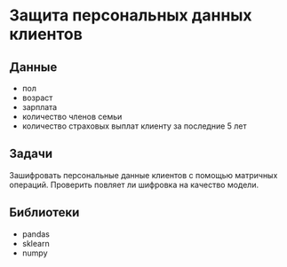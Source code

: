 # Защита персональных данных клиентов
## Данные
- пол
- возраст
- зарплата
- количество членов семьи
- количество страховых выплат клиенту за последние 5 лет

## Задачи

Зашифровать персональные данные клиентов с помощью матричных операций. Проверить повляет ли шифровка на качество модели.

## Библиотеки
- pandas
- sklearn
- numpy